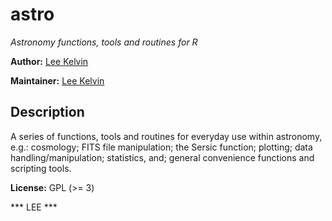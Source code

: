 # astro

*Astronomy functions, tools and routines for R*

**Author:** [Lee Kelvin](mailto:lskelvin@ucdavis.edu)

**Maintainer:** [Lee Kelvin](mailto:lskelvin@ucdavis.edu)

## Description
A series of functions, tools and routines for everyday use within astronomy, e.g.: cosmology; FITS file manipulation; the Sersic function; plotting; data handling/manipulation; statistics, and; general convenience functions and scripting tools.

**License:** GPL (>= 3)

*** LEE ***

